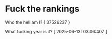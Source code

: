 # Fuck the rankings

Who the hell am I?
{ 37526237 }

What fucking year is it?
[ 2025-06-13T03:06:40Z ]
